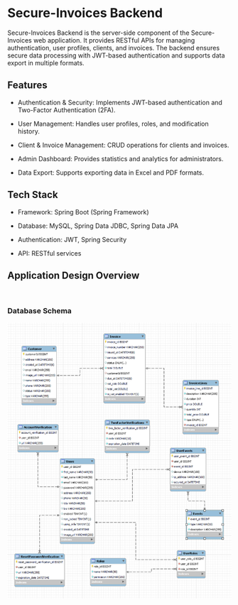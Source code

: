 # Secure-Invoices Backend

Secure-Invoices Backend is the server-side component of the Secure-Invoices web application. It provides RESTful APIs for managing authentication, user profiles, clients, and invoices. The backend ensures secure data processing with JWT-based authentication and supports data export in multiple formats.

## Features

+ Authentication & Security: Implements JWT-based authentication and Two-Factor Authentication (2FA).

+ User Management: Handles user profiles, roles, and modification history.

+ Client & Invoice Management: CRUD operations for clients and invoices.

+ Admin Dashboard: Provides statistics and analytics for administrators.

+ Data Export: Supports exporting data in Excel and PDF formats.

## Tech Stack

+ Framework: Spring Boot (Spring Framework)

+ Database: MySQL, Spring Data JDBC, Spring Data JPA

+ Authentication: JWT, Spring Security

+ API: RESTful services


## Application Design Overview

<p align="center">
    <img src="./application_design.png" alt="" style="width:1400px;"/>
</p>

### Database Schema

<p align="center">
    <img src="./reverseEngineering.png" alt=""/>
</p>
